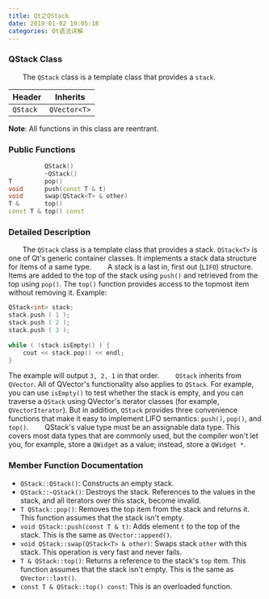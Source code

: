 ```yaml
---
title: Qt之QStack
date: 2019-01-02 19:05:18
categories: Qt语法详解
---
```

### QStack Class

&emsp;&emsp;The `QStack` class is a template class that provides a `stack`.

Header   | Inherits
---------|---------
`QStack` | `QVector<T>`

**Note**: All functions in this class are reentrant.

### Public Functions

``` cpp
          QStack()
          ~QStack()
T         pop()
void      push(const T & t)
void      swap(QStack<T> & other)
T &       top()
const T & top() const
```

### Detailed Description

&emsp;&emsp;The `QStack` class is a template class that provides a stack. `QStack<T>` is one of Qt's generic container classes. It implements a stack data structure for items of a same type.
&emsp;&emsp;A stack is a last in, first out (`LIFO`) structure. Items are added to the top of the stack using `push()` and retrieved from the top using `pop()`. The `top()` function provides access to the topmost item without removing it. Example:

``` cpp
QStack<int> stack;
stack.push ( 1 );
stack.push ( 2 );
stack.push ( 3 );
​
while ( !stack.isEmpty() ) {
    cout << stack.pop() << endl;
}
```

The example will output `3, 2, 1` in that order.
&emsp;&emsp;`QStack` inherits from `QVector`. All of QVector's functionality also applies to `QStack`. For example, you can use `isEmpty()` to test whether the stack is empty, and you can traverse a `QStack` using QVector's iterator classes (for example, `QVectorIterator`). But in addition, `QStack` provides three convenience functions that make it easy to implement LIFO semantics: `push()`, `pop()`, and `top()`.
&emsp;&emsp;QStack's value type must be an assignable data type. This covers most data types that are commonly used, but the compiler won't let you, for example, store a `QWidget` as a value; instead, store a `QWidget *`.

### Member Function Documentation

- `QStack::QStack()`: Constructs an empty stack.
- `QStack::~QStack()`: Destroys the stack. References to the values in the stack, and all iterators over this stack, become invalid.
- `T QStack::pop()`: Removes the top item from the stack and returns it. This function assumes that the stack isn't empty.
- `void QStack::push(const T & t)`: Adds element `t` to the top of the stack. This is the same as `QVector::append()`.
- `void QStack::swap(QStack<T> & other)`: Swaps stack `other` with this stack. This operation is very fast and never fails.
- `T & QStack::top()`: Returns a reference to the stack's `top` item. This function assumes that the stack isn't empty. This is the same as `QVector::last()`.
- `const T & QStack::top() const`: This is an overloaded function.
